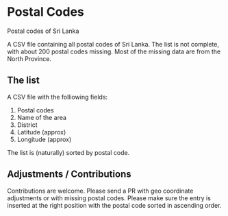 # Postal Codes

Postal codes of Sri Lanka

A CSV file containing all postal codes of Sri Lanka. The list is not complete, with
about 200 postal codes missing. Most of the missing data are from the North Province.

## The list

A CSV file with the folliowing fields:
 1. Postal codes
 2. Name of the area
 3. District
 4. Latitude (approx)
 5. Longitude (approx)
 
The list is (naturally) sorted by postal code.

## Adjustments / Contributions

Contributions are welcome. Please send a PR with geo coordinate adjustments or
with missing postal codes. Please make sure the entry is inserted at the right
position with the postal code sorted in ascending order.